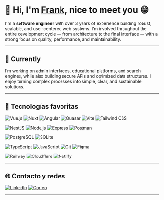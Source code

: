 # 👋 Hi, I'm  [Frank](https://www.linkedin.com/in/frank-erick-jacobo-saravia-5b7b96234/), nice to meet you 😁

I'm a **software engineer** with over 3 years of experience building robust, scalable, and user-centered web systems. I’m involved throughout the entire development cycle — from architecture to the final interface — with a strong focus on quality, performance, and maintainability.

---

## 📌 Currently

I’m working on admin interfaces, educational platforms, and search engines, while also building secure APIs and optimized data structures. I enjoy turning complex processes into simple, clear, and sustainable solutions.

---

<!---
## 🚀 Tecnologías favoritas

![Nuxt](https://img.shields.io/badge/-Nuxt-00DC82?style=for-the-badge&logo=nuxt&logoColor=white)
![NestJS](https://img.shields.io/badge/-NestJS-E0234E?style=for-the-badge&logo=nestjs&logoColor=white)
![PostgreSQL](https://img.shields.io/badge/-PostgreSQL-4169E1?style=for-the-badge&logo=postgresql&logoColor=white)
![TypeScript](https://img.shields.io/badge/-TypeScript-3178C6?style=for-the-badge&logo=typescript&logoColor=white)
--->

## 🚀 Tecnologías favoritas

<!---### 🧩 Frontend--->
![Vue.js](https://img.shields.io/badge/-Vue.js-42b883?style=for-the-badge&logo=vuedotjs&logoColor=white)
![Nuxt](https://img.shields.io/badge/-Nuxt-00DC82?style=for-the-badge&logo=nuxtdotjs&logoColor=white)
![Angular](https://img.shields.io/badge/-Angular-DD0031?style=for-the-badge&logo=angular&logoColor=white)
![Quasar](https://img.shields.io/badge/-Quasar-1976D2?style=for-the-badge&logo=quasar&logoColor=white)
![Vite](https://img.shields.io/badge/-Vite-646CFF?style=for-the-badge&logo=vite&logoColor=white)
![Tailwind CSS](https://img.shields.io/badge/-Tailwind-06B6D4?style=for-the-badge&logo=tailwindcss&logoColor=white)

<!---### ⚙️ Backend--->
![NestJS](https://img.shields.io/badge/-NestJS-E0234E?style=for-the-badge&logo=nestjs&logoColor=white)
![Node.js](https://img.shields.io/badge/-Node.js-339933?style=for-the-badge&logo=nodedotjs&logoColor=white)
![Express](https://img.shields.io/badge/-Express-000000?style=for-the-badge&logo=express&logoColor=white)
![Postman](https://img.shields.io/badge/-Postman-FF6C37?style=for-the-badge&logo=postman&logoColor=white)

<!---### 🗃️ Base de datos--->
![PostgreSQL](https://img.shields.io/badge/-PostgreSQL-4169E1?style=for-the-badge&logo=postgresql&logoColor=white)
![SQLite](https://img.shields.io/badge/-SQLite-003B57?style=for-the-badge&logo=sqlite&logoColor=white)

<!---### 🛠️ Dev & Tools--->
![TypeScript](https://img.shields.io/badge/-TypeScript-3178C6?style=for-the-badge&logo=typescript&logoColor=white)
![JavaScript](https://img.shields.io/badge/-JavaScript-F7DF1E?style=for-the-badge&logo=javascript&logoColor=black)
![Git](https://img.shields.io/badge/-Git-F05032?style=for-the-badge&logo=git&logoColor=white)
![Figma](https://img.shields.io/badge/-Figma-F24E1E?style=for-the-badge&logo=figma&logoColor=white)

<!---### ☁️ Hosting & despliegue--->
![Railway](https://img.shields.io/badge/-Railway-0B0D0E?style=for-the-badge&logo=railway&logoColor=white)
![Cloudflare](https://img.shields.io/badge/-Cloudflare-F38020?style=for-the-badge&logo=cloudflare&logoColor=white)
![Netlify](https://img.shields.io/badge/-Netlify-00C7B7?style=for-the-badge&logo=netlify&logoColor=white)


---

## 🌐 Contacto y redes

[![LinkedIn](https://img.shields.io/badge/-LinkedIn-0A66C2?style=for-the-badge&logo=linkedin&logoColor=white)](https://www.linkedin.com/in/frank-erick-jacobo-saravia-5b7b96234/)
[![Correo](https://img.shields.io/badge/-frankejacobos%40gmail.com-D14836?style=for-the-badge&logo=gmail&logoColor=white)](mailto:frankejacobos@gmail.com)
<!---[![Tu Web](https://custom-icon-badges.demolab.com/badge/-Tu_Web_👍-black?style=for-the-badge&logo=globe)](https://tu-sitio.com) --->

---

<!--
## 🧠 Filosofía de trabajo

- ⚙️ *Diseño limpio, código claro y separación de responsabilidades.*
- 📐 *Cada feature debe aportar valor al usuario, no solo cumplir con un requerimiento.*
- 🔄 *Prefiero escribir código que otros puedan entender fácilmente, no que me admire solo yo.*
--->

<!---[![Nombre del Proyecto](https://custom-icon-badges.demolab.com/badge/-Nombre_Proyecto-blue?style=for-the-badge&logo=code)](https://github.com/tuusuario/tu-proyecto) --->


<!---
frankejacobos/frankejacobos is a ✨ special ✨ repository because its `README.md` (this file) appears on your GitHub profile.
You can click the Preview link to take a look at your changes.
--->
